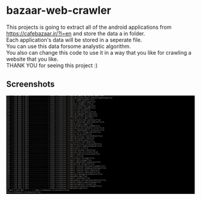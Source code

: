 # bazaar-web-crawler
This projects is going to extract all of the android applications from https://cafebazaar.ir/?l=en and store the data a in folder.  
Each application's data will be stored in a seperate file.  
You can use this data forsome analystic algorithm.  
You also can change this code to use it in a way that you like for crawling a website that you like.  
THANK YOU for seeing this project :)  
## Screenshots
![alt text](https://github.com/bahmanshadmehr/Projects-Screenshots/blob/master/Bazzar%20Crawler.PNG)
